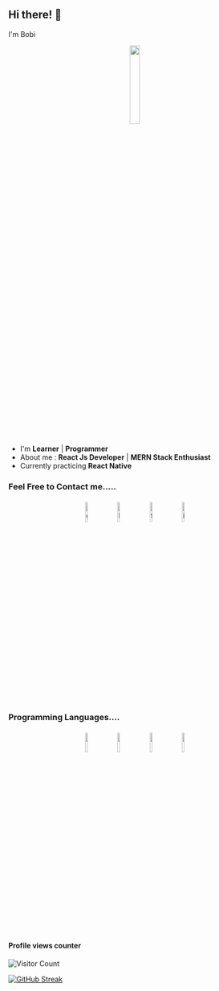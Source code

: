 ## Hi there! 👋
I'm Bobi 

<p align="center">
<img width="20%" src="https://img.icons8.com/ios-filled/96/000000/programming.png"/>
</p>


- I'm  **Learner** | **Programmer** 
- About me : **React Js Developer** | **MERN Stack Enthusiast**
- Currently practicing **React Native**


### Feel Free to Contact me.....

<p align="center">
	<a href="https://github.com/DevBobi"><img alt="github" width="10%" style="padding:5px" src="https://img.icons8.com/color/480/000000/github--v1.png"/></a>
	<a href="https://www.linkedin.com/in/mdsaifurrahaman/"><img alt="linkedin" width="10%" style="padding:5px" src="https://img.icons8.com/color-glass/240/000000/linkedin.png"/></a>
	<a href="https://www.facebook.com/TashfimPiyalBobi/"><img alt="facebook" width="10%" style="padding:5px" src="https://img.icons8.com/doodle/480/000000/facebook-new.png"/></a>
	<a href="https://www.instagram.com/tashfim_bobi/"><img alt="instagram" width="10%" style="padding:5px" src="https://img.icons8.com/ios/250/000000/instagram-new--v1.png"/></a>
</p>

### Programming Languages....

<p align="center">
	<img width="10%" style="padding:5px" src="https://img.icons8.com/color/480/000000/javascript--v1.png"/>
	<img width="10%" style="padding:5px" src="https://img.icons8.com/bubbles/500/000000/react.png"/>
	<img width="10%" style="padding:5px" src="https://img.icons8.com/color/480/000000/nodejs.png"/>
	<img width="10%" style="padding:5px" src="https://img.icons8.com/external-tal-revivo-filled-tal-revivo/96/000000/external-mongodb-a-cross-platform-document-oriented-database-program-logo-filled-tal-revivo.png"/>
</p>

#### Profile views counter
![Visitor Count](https://profile-counter.glitch.me/{DevBobi}/count.svg)

[![GitHub Streak](http://github-readme-streak-stats.herokuapp.com?user=DevBobi&theme=dracula&date_format=M%20j%5B%2C%20Y%5D)](https://git.io/streak-stats)

